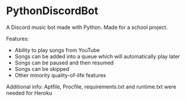# PythonDiscordBot
A Discord music bot made with Python.
Made for a school project.

Features:
- Ability to play songs from YouTube
- Songs can be added into a queue which will automatically play later
- Songs can be paused and then resumed
- Songs can be skipped
- Other minority quality-of-life features

Additional info:
Aptfile, Procfile, requirements.txt and runtime.txt were needed for Heroku
